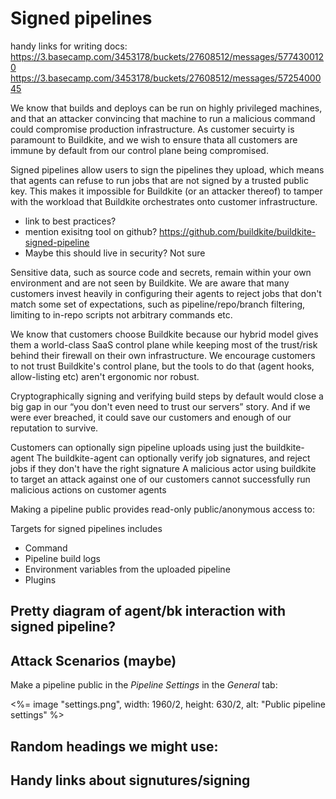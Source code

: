 # Signed pipelines

handy links for writing docs:
https://3.basecamp.com/3453178/buckets/27608512/messages/5774300120
https://3.basecamp.com/3453178/buckets/27608512/messages/5725400045


We know that builds and deploys can be run on highly privileged machines, and that an attacker convincing that machine to run a malicious command could compromise production infrastructure.
As customer secuirty is paramount to Buildkite, and we wish to ensure thata all customers are immune by default from our control plane being compromised.

Signed pipelines allow users to sign the pipelines they upload, which means that agents can refuse to run jobs that are not signed by a trusted public key. This makes it impossible for Buildkite (or an attacker thereof) to tamper with the workload that Buildkite orchestrates onto customer infrastructure.

* link to best practices?
* mention exisitng tool on github? https://github.com/buildkite/buildkite-signed-pipeline
* Maybe this should live in security? Not sure

Sensitive data, such as source code and secrets, remain within your own environment and are not seen by Buildkite. We are aware that many customers invest heavily in configuring their agents to reject jobs that don't match some set of expectations, such as pipeline/repo/branch filtering, limiting to in-repo scripts not arbitrary commands etc.



We know that customers choose Buildkite because our hybrid model gives them a world-class SaaS control plane while keeping most of the trust/risk behind their firewall on their own infrastructure. We encourage customers to not trust Buildkite's control plane, but the tools to do that (agent hooks, allow-listing etc) aren't ergonomic nor robust.

Cryptographically signing and verifying build steps by default would close a big gap in our “you don't even need to trust our servers” story. And if we were ever breached, it could save our customers and enough of our reputation to survive.

Customers can optionally sign pipeline uploads using just the buildkite-agent
The buildkite-agent can optionally verify job signatures, and reject jobs if they don't have the right signature
A malicious actor using buildkite to target an attack against one of our customers cannot successfully run malicious actions on customer agents

Making a pipeline public provides read-only public/anonymous access to:

Targets for signed pipelines includes

- Command
- Pipeline build logs
- Environment variables from the uploaded pipeline
- Plugins


## Pretty diagram of agent/bk interaction with signed pipeline?

## Attack Scenarios (maybe)

Make a pipeline public in the _Pipeline Settings_ in the _General_ tab:

<%= image "settings.png", width: 1960/2, height: 630/2, alt: "Public pipeline settings" %>

## Random headings we might use:

## Handy links about signutures/signing
